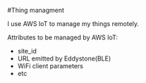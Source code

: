 #Thing managment

I use AWS IoT to manage my things remotely.

Attributes to be managed by AWS IoT:
- site_id
- URL emitted by Eddystone(BLE)
- WiFi client parameters
- etc

